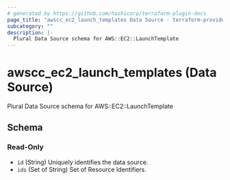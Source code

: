 ```yaml
---
# generated by https://github.com/hashicorp/terraform-plugin-docs
page_title: "awscc_ec2_launch_templates Data Source - terraform-provider-awscc"
subcategory: ""
description: |-
  Plural Data Source schema for AWS::EC2::LaunchTemplate
---
```


# awscc_ec2_launch_templates (Data Source)

Plural Data Source schema for AWS::EC2::LaunchTemplate



<!-- schema generated by tfplugindocs -->
## Schema

### Read-Only

- `id` (String) Uniquely identifies the data source.
- `ids` (Set of String) Set of Resource Identifiers.


